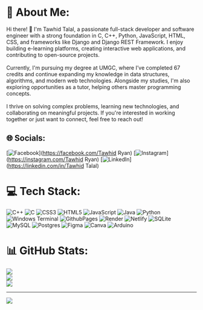 # 💫 About Me:
Hi there! 👋 I'm Tawhid Talal, a passionate full-stack developer and software engineer with a strong foundation in C, C++, Python, JavaScript, HTML, CSS, and frameworks like Django and Django REST Framework. I enjoy building e-learning platforms, creating interactive web applications, and contributing to open-source projects.<br><br>Currently, I'm pursuing my degree at UMGC, where I’ve completed 67 credits and continue expanding my knowledge in data structures, algorithms, and modern web technologies. Alongside my studies, I'm also exploring opportunities as a tutor, helping others master programming concepts.<br><br>I thrive on solving complex problems, learning new technologies, and collaborating on meaningful projects. If you're interested in working together or just want to connect, feel free to reach out!


## 🌐 Socials:
[![Facebook](https://img.shields.io/badge/Facebook-%231877F2.svg?logo=Facebook&logoColor=white)](https://facebook.com/Tawhid Ryan) [![Instagram](https://img.shields.io/badge/Instagram-%23E4405F.svg?logo=Instagram&logoColor=white)](https://instagram.com/Tawhid Ryan) [![LinkedIn](https://img.shields.io/badge/LinkedIn-%230077B5.svg?logo=linkedin&logoColor=white)](https://linkedin.com/in/Tawhid Talal) 

# 💻 Tech Stack:
![C++](https://img.shields.io/badge/c++-%2300599C.svg?style=for-the-badge&logo=c%2B%2B&logoColor=white) ![C](https://img.shields.io/badge/c-%2300599C.svg?style=for-the-badge&logo=c&logoColor=white) ![CSS3](https://img.shields.io/badge/css3-%231572B6.svg?style=for-the-badge&logo=css3&logoColor=white) ![HTML5](https://img.shields.io/badge/html5-%23E34F26.svg?style=for-the-badge&logo=html5&logoColor=white) ![JavaScript](https://img.shields.io/badge/javascript-%23323330.svg?style=for-the-badge&logo=javascript&logoColor=%23F7DF1E) ![Java](https://img.shields.io/badge/java-%23ED8B00.svg?style=for-the-badge&logo=openjdk&logoColor=white) ![Python](https://img.shields.io/badge/python-3670A0?style=for-the-badge&logo=python&logoColor=ffdd54) ![Windows Terminal](https://img.shields.io/badge/Windows%20Terminal-%234D4D4D.svg?style=for-the-badge&logo=windows-terminal&logoColor=white) ![GithubPages](https://img.shields.io/badge/github%20pages-121013?style=for-the-badge&logo=github&logoColor=white) ![Render](https://img.shields.io/badge/Render-%46E3B7.svg?style=for-the-badge&logo=render&logoColor=white) ![Netlify](https://img.shields.io/badge/netlify-%23000000.svg?style=for-the-badge&logo=netlify&logoColor=#00C7B7) ![SQLite](https://img.shields.io/badge/sqlite-%2307405e.svg?style=for-the-badge&logo=sqlite&logoColor=white) ![MySQL](https://img.shields.io/badge/mysql-4479A1.svg?style=for-the-badge&logo=mysql&logoColor=white) ![Postgres](https://img.shields.io/badge/postgres-%23316192.svg?style=for-the-badge&logo=postgresql&logoColor=white) ![Figma](https://img.shields.io/badge/figma-%23F24E1E.svg?style=for-the-badge&logo=figma&logoColor=white) ![Canva](https://img.shields.io/badge/Canva-%2300C4CC.svg?style=for-the-badge&logo=Canva&logoColor=white) ![Arduino](https://img.shields.io/badge/-Arduino-00979D?style=for-the-badge&logo=Arduino&logoColor=white)
# 📊 GitHub Stats:
![](https://github-readme-stats.vercel.app/api?username=tawhid2001&theme=dark&hide_border=true&include_all_commits=false&count_private=false)<br/>
![](https://github-readme-streak-stats.herokuapp.com/?user=tawhid2001&theme=dark&hide_border=true)<br/>
![](https://github-readme-stats.vercel.app/api/top-langs/?username=tawhid2001&theme=dark&hide_border=true&include_all_commits=false&count_private=false&layout=compact)

---
[![](https://visitcount.itsvg.in/api?id=tawhid2001&icon=0&color=12)](https://visitcount.itsvg.in)

<!-- Proudly created with GPRM ( https://gprm.itsvg.in ) -->
